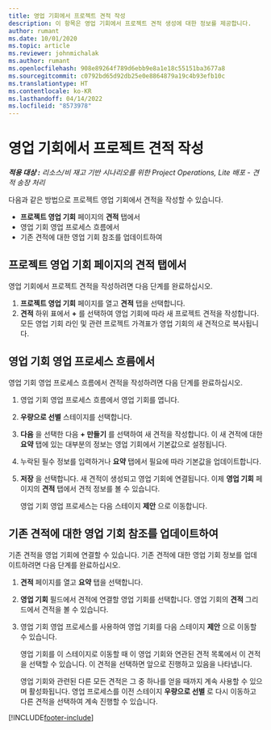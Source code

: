 ```yaml
---
title: 영업 기회에서 프로젝트 견적 작성
description: 이 항목은 영업 기회에서 프로젝트 견적 생성에 대한 정보를 제공합니다.
author: rumant
ms.date: 10/01/2020
ms.topic: article
ms.reviewer: johnmichalak
ms.author: rumant
ms.openlocfilehash: 908e89264f789d6ebb9e8a1e18c55151ba3677a8
ms.sourcegitcommit: c0792bd65d92db25e0e8864879a19c4b93efb10c
ms.translationtype: HT
ms.contentlocale: ko-KR
ms.lasthandoff: 04/14/2022
ms.locfileid: "8573978"
---
```

# <a name="create-project-quotes-from-opportunities"></a>영업 기회에서 프로젝트 견적 작성

_**적용 대상 :** 리소스/비 재고 기반 시나리오를 위한 Project Operations, Lite 배포 - 견적 송장 처리_

다음과 같은 방법으로 프로젝트 영업 기회에서 견적을 작성할 수 있습니다.

- **프로젝트 영업 기회** 페이지의 **견적** 탭에서
- 영업 기회 영업 프로세스 흐름에서
- 기존 견적에 대한 영업 기회 참조를 업데이트하여

## <a name="from-the-quotes-tab-of-the-project-opportunity-page"></a>프로젝트 영업 기회 페이지의 견적 탭에서

영업 기회에서 프로젝트 견적을 작성하려면 다음 단계를 완료하십시오.

1. **프로젝트 영업 기회** 페이지를 열고 **견적** 탭을 선택합니다. 
2. **견적** 하위 표에서 **+** 를 선택하여 영업 기회에 따라 새 프로젝트 견적을 작성합니다. 모든 영업 기회 라인 및 관련 프로젝트 가격표가 영업 기회의 새 견적으로 복사됩니다.

## <a name="from-the-opportunity-sales-process-flow"></a>영업 기회 영업 프로세스 흐름에서

영업 기회 영업 프로세스 흐름에서 견적을 작성하려면 다음 단계를 완료하십시오.

1. 영업 기회 영업 프로세스 흐름에서 영업 기회를 엽니다.
2. **우량으로 선별** 스테이지를 선택합니다. 
3. **다음** 을 선택한 다음 **+ 만들기** 를 선택하여 새 견적을 작성합니다. 이 새 견적에 대한 **요약** 탭에 있는 대부분의 정보는 영업 기회에서 기본값으로 설정됩니다. 
4. 누락된 필수 정보를 입력하거나 **요약** 탭에서 필요에 따라 기본값을 업데이트합니다.
5. **저장** 을 선택합니다. 새 견적이 생성되고 영업 기회에 연결됩니다. 이제 **영업 기회** 페이지의 **견적** 탭에서 견적 정보를 볼 수 있습니다. 

   영업 기회 영업 프로세스는 다음 스테이지 **제안** 으로 이동합니다.


## <a name="by-updating-the-opportunity-reference-on-an-existing-quote"></a>기존 견적에 대한 영업 기회 참조를 업데이트하여

기존 견적을 영업 기회에 연결할 수 있습니다. 기존 견적에 대한 영업 기회 정보를 업데이트하려면 다음 단계를 완료하십시오.

1. **견적** 페이지를 열고 **요약** 탭을 선택합니다.
2. **영업 기회** 필드에서 견적에 연결할 영업 기회를 선택합니다. 영업 기회의 **견적** 그리드에서 견적을 볼 수 있습니다. 
3. 영업 기회 영업 프로세스를 사용하여 영업 기회를 다음 스테이지 **제안** 으로 이동할 수 있습니다. 

   영업 기회를 이 스테이지로 이동할 때 이 영업 기회와 연관된 견적 목록에서 이 견적을 선택할 수 있습니다. 이 견적을 선택하면 앞으로 진행하고 있음을 나타냅니다.

   영업 기회와 관련된 다른 모든 견적은 그 중 하나를 얻을 때까지 계속 사용할 수 있으며 활성화됩니다. 영업 프로세스를 이전 스테이지 **우량으로 선별** 로 다시 이동하고 다른 견적을 선택하여 계속 진행할 수 있습니다.


[!INCLUDE[footer-include](../includes/footer-banner.md)]